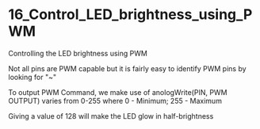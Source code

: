 # 16_Control_LED_brightness_using_PWM
Controlling the LED brightness using PWM


Not all pins are PWM capable but it is fairly easy to identify PWM pins by looking for "~"

To output PWM Command, we make use of anologWrite(PIN, PWM OUTPUT) varies from 0-255 where 0 - Minimum; 255 - Maximum

Giving a value of 128 will make the LED glow in half-brightness
